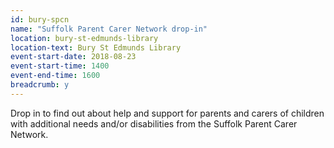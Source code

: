 ```yaml
---
id: bury-spcn
name: "Suffolk Parent Carer Network drop-in"
location: bury-st-edmunds-library
location-text: Bury St Edmunds Library
event-start-date: 2018-08-23
event-start-time: 1400
event-end-time: 1600
breadcrumb: y
---
```


Drop in to find out about help and support for parents and carers of children with additional needs and/or disabilities from the Suffolk Parent Carer Network.

